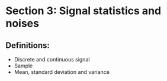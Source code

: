 # Section 3: Signal statistics and noises

## Definitions:

- Discrete and continuous signal
- Sample
- Mean, standard deviation and variance